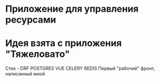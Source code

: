 # Приложение для управления ресурсами

<h1>Идея взята с приложения "Тяжеловато"</h1> 
Стек - DRF POSTGRES VUE CELERY REDIS
Первый "рабочий" фронт, написанный мной
